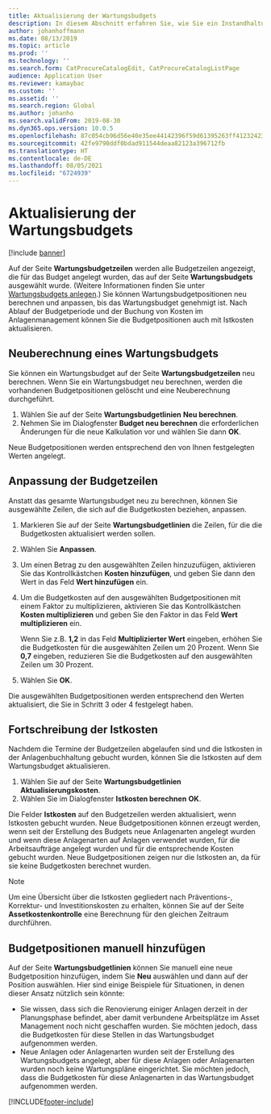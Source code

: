 ```yaml
---
title: Aktualisierung der Wartungsbudgets
description: In diesem Abschnitt erfahren Sie, wie Sie ein Instandhaltungsbudget im Anlagenmanagement aktualisieren.
author: johanhoffmann
ms.date: 08/13/2019
ms.topic: article
ms.prod: ''
ms.technology: ''
ms.search.form: CatProcureCatalogEdit, CatProcureCatalogListPage
audience: Application User
ms.reviewer: kamaybac
ms.custom: ''
ms.assetid: ''
ms.search.region: Global
ms.author: johanho
ms.search.validFrom: 2019-08-30
ms.dyn365.ops.version: 10.0.5
ms.openlocfilehash: 87c054cb96d56e40e35ee44142396f59d61395263ff41232423f6c7911478b0d
ms.sourcegitcommit: 42fe9790ddf0bdad911544deaa82123a396712fb
ms.translationtype: HT
ms.contentlocale: de-DE
ms.lasthandoff: 08/05/2021
ms.locfileid: "6724939"
---
```

# <a name="update-maintenance-budgets"></a>Aktualisierung der Wartungsbudgets

[!include [banner](../../includes/banner.md)]

 

Auf der Seite **Wartungsbudgetzeilen** werden alle Budgetzeilen angezeigt, die für das Budget angelegt wurden, das auf der Seite **Wartungsbudgets** ausgewählt wurde. (Weitere Informationen finden Sie unter [Wartungsbudgets anlegen](create-maintenance-budget.md).) Sie können Wartungsbudgetpositionen neu berechnen und anpassen, bis das Wartungsbudget genehmigt ist. Nach Ablauf der Budgetperiode und der Buchung von Kosten im Anlagenmanagement können Sie die Budgetpositionen auch mit Istkosten aktualisieren.

## <a name="recalculate-a-maintenance-budget"></a>Neuberechnung eines Wartungsbudgets

Sie können ein Wartungsbudget auf der Seite **Wartungsbudgetzeilen** neu berechnen. Wenn Sie ein Wartungsbudget neu berechnen, werden die vorhandenen Budgetpositionen gelöscht und eine Neuberechnung durchgeführt.

1. Wählen Sie auf der Seite **Wartungsbudgetlinien** **Neu berechnen**.
2. Nehmen Sie im Dialogfenster **Budget neu berechnen** die erforderlichen Änderungen für die neue Kalkulation vor und wählen Sie dann **OK**.

Neue Budgetpositionen werden entsprechend den von Ihnen festgelegten Werten angelegt.

## <a name="adjust-budget-lines"></a>Anpassung der Budgetzeilen

Anstatt das gesamte Wartungsbudget neu zu berechnen, können Sie ausgewählte Zeilen, die sich auf die Budgetkosten beziehen, anpassen.

1. Markieren Sie auf der Seite **Wartungsbudgetlinien** die Zeilen, für die die Budgetkosten aktualisiert werden sollen.
2. Wählen Sie **Anpassen**.
3. Um einen Betrag zu den ausgewählten Zeilen hinzuzufügen, aktivieren Sie das Kontrollkästchen **Kosten hinzufügen**, und geben Sie dann den Wert in das Feld **Wert hinzufügen** ein.
4. Um die Budgetkosten auf den ausgewählten Budgetpositionen mit einem Faktor zu multiplizieren, aktivieren Sie das Kontrollkästchen **Kosten multiplizieren** und geben Sie den Faktor in das Feld **Wert multiplizieren** ein.

    Wenn Sie z.B. **1,2** in das Feld **Multiplizierter Wert** eingeben, erhöhen Sie die Budgetkosten für die ausgewählten Zeilen um 20 Prozent. Wenn Sie **0,7** eingeben, reduzieren Sie die Budgetkosten auf den ausgewählten Zeilen um 30 Prozent.

5. Wählen Sie **OK**.

Die ausgewählten Budgetpositionen werden entsprechend den Werten aktualisiert, die Sie in Schritt 3 oder 4 festgelegt haben.

## <a name="update-actual-costs"></a>Fortschreibung der Istkosten

Nachdem die Termine der Budgetzeilen abgelaufen sind und die Istkosten in der Anlagenbuchhaltung gebucht wurden, können Sie die Istkosten auf dem Wartungsbudget aktualisieren.

1. Wählen Sie auf der Seite **Wartungsbudgetlinien** **Aktualisierungskosten**.
2. Wählen Sie im Dialogfenster **Istkosten berechnen** **OK**.

Die Felder **Istkosten** auf den Budgetzeilen werden aktualisiert, wenn Istkosten gebucht wurden. Neue Budgetpositionen können erzeugt werden, wenn seit der Erstellung des Budgets neue Anlagenarten angelegt wurden und wenn diese Anlagenarten auf Anlagen verwendet wurden, für die Arbeitsaufträge angelegt wurden und für die entsprechende Kosten gebucht wurden. Neue Budgetpositionen zeigen nur die Istkosten an, da für sie keine Budgetkosten berechnet wurden.

> [!NOTE]
> Um eine Übersicht über die Istkosten gegliedert nach Präventions-, Korrektur- und Investitionskosten zu erhalten, können Sie auf der Seite **Assetkostenkontrolle** eine Berechnung für den gleichen Zeitraum durchführen. 

## <a name="manually-add-budget-lines"></a>Budgetpositionen manuell hinzufügen

Auf der Seite **Wartungsbudgetlinien** können Sie manuell eine neue Budgetposition hinzufügen, indem Sie **Neu** auswählen und dann auf der Position auswählen. Hier sind einige Beispiele für Situationen, in denen dieser Ansatz nützlich sein könnte:

- Sie wissen, dass sich die Renovierung einiger Anlagen derzeit in der Planungsphase befindet, aber damit verbundene Arbeitsplätze im Asset Management noch nicht geschaffen wurden. Sie möchten jedoch, dass die Budgetkosten für diese Stellen in das Wartungsbudget aufgenommen werden.
- Neue Anlagen oder Anlagenarten wurden seit der Erstellung des Wartungsbudgets angelegt, aber für diese Anlagen oder Anlagenarten wurden noch keine Wartungspläne eingerichtet. Sie möchten jedoch, dass die Budgetkosten für diese Anlagenarten in das Wartungsbudget aufgenommen werden.


[!INCLUDE[footer-include](../../../includes/footer-banner.md)]